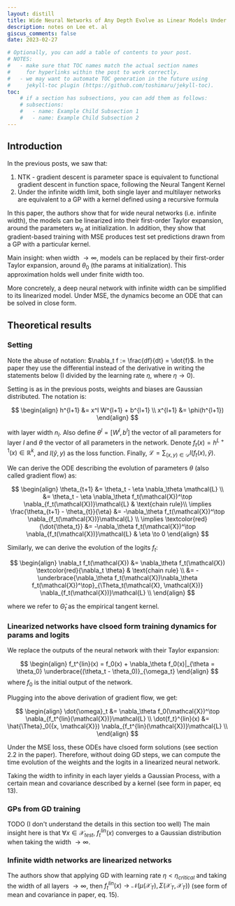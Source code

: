 ```yaml
---
layout: distill
title: Wide Neural Networks of Any Depth Evolve as Linear Models Under Gradient Descent
description: notes on Lee et. al
giscus_comments: false
date: 2023-02-27

# Optionally, you can add a table of contents to your post.
# NOTES:
#   - make sure that TOC names match the actual section names
#     for hyperlinks within the post to work correctly.
#   - we may want to automate TOC generation in the future using
#     jekyll-toc plugin (https://github.com/toshimaru/jekyll-toc).
toc:
    # if a section has subsections, you can add them as follows:
    # subsections:
    #   - name: Example Child Subsection 1
    #   - name: Example Child Subsection 2
---
```


## Introduction
In the previous posts, we saw that:
1) NTK - gradient descent is parameter space is equivalent to functional gradient descent in function space, following the Neural Tangent Kernel
2) Under the infinite width limit, both single layer and multilayer networks are equivalent to a GP with a kernel defined using a recursive formula

In this paper, the authors show that for wide neural networks (i.e. infinite width), the models can be linearized into their first-order Taylor expansion, around the parameters $w_0$ at initialization. In addition, they show that gradient-based training with MSE produces test set predictions drawn from a GP with a particular kernel.

Main insight: when width $\to \infty$, models can be replaced by their first-order Taylor expansion, around $\theta_0$ (the params at initialization).  This approximation holds well under finite width too.

More concretely, a deep neural network with infinite width can be simplified to its linearized model. Under MSE, the dynamics become an ODE that can be solved in close form.

## Theoretical results

### Setting

Note the abuse of notation: $\nabla_t f := \frac{df}{dt} = \dot{f}$. In the paper they use the differential instead of the derivative in writing the statements below (I divided by the learning rate $\eta$, where $\eta \to 0$).

Setting is as in the previous posts, weights and biases are Gaussian distributed. The notation is:

$$
\begin{align}
h^{l+1} &= x^l W^{l+1} + b^{l+1} \\
x^{l+1} &= \phi(h^{l+1})
\end{align}
$$

with layer width $n_l$. Also define $\theta^l = [W^l, b^l]$ the vector of all parameters for layer $l$ and $\theta$ the vector of all parameters in the network. Denote $f_t(x) = h^{L+1}(x) \in \mathbb{R}^k$, and $l(\hat{y}, y)$ as the loss function. Finally, $\mathcal{L} = \sum_{(x, y) \in \mathcal{D}} l(f_t(x), \hat{y})$.

We can derive the ODE describing the evolution of parameters $\theta$ (also called gradient flow) as:

$$
\begin{align}
\theta_{t+1} &= \theta_t - \eta \nabla_\theta \mathcal{L} \\
&= \theta_t - \eta \nabla_\theta f_t(\mathcal{X})^\top \nabla_{f_t(\mathcal{X})}\mathcal{L} & \text{chain rule}\\
\implies \frac{\theta_{t+1} - \theta_{t}}{\eta} &= -\nabla_\theta f_t(\mathcal{X})^\top \nabla_{f_t(\mathcal{X})}\mathcal{L} \\
\implies \textcolor{red}{\dot{\theta_t}} &= -\nabla_\theta f_t(\mathcal{X})^\top \nabla_{f_t(\mathcal{X})}\mathcal{L} & \eta \to 0 
\end{align}
$$

Similarly, we can derive the evolution of the logits $f_t$:

$$
\begin{align}
\nabla_t f_t(\mathcal{X}) &= \nabla_\theta f_t(\mathcal{X}) \textcolor{red}{\nabla_t \theta} & \text{chain rule} \\
&= -\underbrace{\nabla_\theta f_t(\mathcal{X})\nabla_\theta f_t(\mathcal{X})^\top}_{\Theta_t(\mathcal{X}, \mathcal{X})} \nabla_{f_t(\mathcal{X})}\mathcal{L} \\
\end{align}
$$

where we refer to $\hat{\Theta}_t$ as the empirical tangent kernel.

### Linearized networks have clsoed form training dynamics for params and logits

We replace the outputs of the neural network with their Taylor expansion:

$$ 
\begin{align} 
f_t^{lin}(x) = f_0(x) + \nabla_\theta f_0(x)|_{\theta = \theta_0} \underbrace{(\theta_t - \theta_0)}_{\omega_t}
\end{align} 
$$ 
where $f_0$ is the initial output of the network.

Plugging into the above derivation of gradient flow, we get:

$$ 
\begin{align} 
\dot{\omega}_t &= \nabla_\theta f_0(\mathcal{X})^\top \nabla_{f_t^{lin}(\mathcal{X})}\mathcal{L} \\
\dot{f_t}^{lin}(x) &= \hat{\Theta}_0({x, \mathcal{X}}) \nabla_{f_t^{lin}(\mathcal{X})}\mathcal{L} \\
\end{align} 
$$ 

Under the MSE loss, these ODEs have clsoed form solutions (see section 2.2 in the paper). Therefore, without doing GD steps, we can compute the time evolution of the weights and the logits in a linearized neural network.

Taking the width to infinity in each layer yields a Gaussian Process, with a certain mean and covariance described by a kernel (see form in paper, eq 13).

### GPs from GD training
TODO (I don't understand the details in this section too well)
The main insight here is that $\forall x \in \mathcal{X}_{test}$, $f_t^{lin}(x)$ converges to a Gaussian distribution when taking the width $\to \infty$. 

### Infinite width networks are linearized networks
The authors show that applying GD with learning rate $\eta < \eta_{critical}$ and taking the width of all layers $\to \infty$, then $f_t^{lin}(x) \to \mathcal{N}(\mu(\mathcal{X}_T), \Sigma(\mathcal{X}_T, \mathcal{X}_T))$ (see form of mean and covariance in paper, eq. 15).